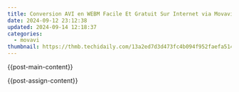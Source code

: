 ```yaml
---
title: Conversion AVI en WEBM Facile Et Gratuit Sur Internet via Movavi
date: 2024-09-12 23:12:38
updated: 2024-09-14 12:18:37
categories:
  - movavi
thumbnail: https://thmb.techidaily.com/13a2ed7d3d473fc4b094f952faefa5141a38181bbb0354fc87e696c7a5f69650.png
---
```


{{post-main-content}}

<ins class="adsbygoogle"
     style="display:block"
     data-ad-format="autorelaxed"
     data-ad-client="ca-pub-7571918770474297"
     data-ad-slot="1223367746"></ins>

{{post-assign-content}}

<ins class="adsbygoogle"
     style="display:block"
     data-ad-client="ca-pub-7571918770474297"
     data-ad-slot="8358498916"
     data-ad-format="auto"
     data-full-width-responsive="true"></ins>
